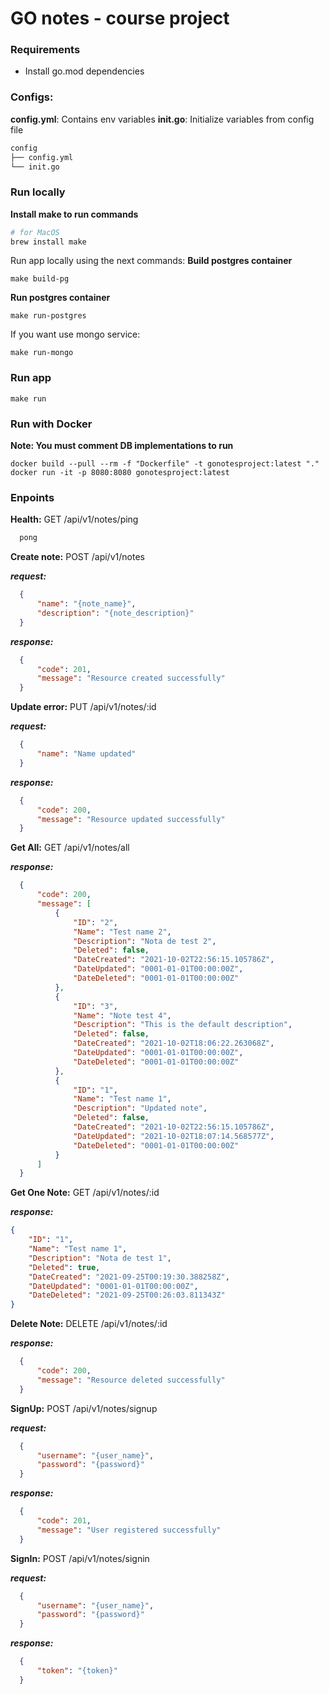 # GO notes - course project

### Requirements
* Install go.mod dependencies

### Configs:
**config.yml**: Contains env variables
**init.go**: Initialize variables from config file
```txt
config
├── config.yml
└── init.go
```
### Run locally
**Install make to run commands**
```sh
# for MacOS
brew install make
```

Run app locally using the next commands:
**Build postgres container**
```
make build-pg
```
**Run postgres container**
```
make run-postgres
```
If you want use mongo service:
```
make run-mongo
```
### Run app
```
make run
```

### Run with Docker
**Note: You must comment DB implementations to run**
```
docker build --pull --rm -f "Dockerfile" -t gonotesproject:latest "."
docker run -it -p 8080:8080 gonotesproject:latest
```
### Enpoints

**Health:**
GET /api/v1/notes/ping

```txt
  pong
```

**Create note:**
POST /api/v1/notes

***request:***
```json
  {
      "name": "{note_name}",
      "description": "{note_description}"
  }
```
***response:***
```json
  {
      "code": 201,
      "message": "Resource created successfully"
  }
```

**Update error:**
PUT /api/v1/notes/:id

***request:***
```json
  {
      "name": "Name updated"
  }
```
***response:***
```json
  {
      "code": 200,
      "message": "Resource updated successfully"
  }
```

**Get All:**
GET /api/v1/notes/all

***response:***
```json
  {
      "code": 200,
      "message": [
          {
              "ID": "2",
              "Name": "Test name 2",
              "Description": "Nota de test 2",
              "Deleted": false,
              "DateCreated": "2021-10-02T22:56:15.105786Z",
              "DateUpdated": "0001-01-01T00:00:00Z",
              "DateDeleted": "0001-01-01T00:00:00Z"
          },
          {
              "ID": "3",
              "Name": "Note test 4",
              "Description": "This is the default description",
              "Deleted": false,
              "DateCreated": "2021-10-02T18:06:22.263068Z",
              "DateUpdated": "0001-01-01T00:00:00Z",
              "DateDeleted": "0001-01-01T00:00:00Z"
          },
          {
              "ID": "1",
              "Name": "Test name 1",
              "Description": "Updated note",
              "Deleted": false,
              "DateCreated": "2021-10-02T22:56:15.105786Z",
              "DateUpdated": "2021-10-02T18:07:14.568577Z",
              "DateDeleted": "0001-01-01T00:00:00Z"
          }
      ]
  }
```

**Get One Note:**
GET /api/v1/notes/:id

***response:***
```json
{
    "ID": "1",
    "Name": "Test name 1",
    "Description": "Nota de test 1",
    "Deleted": true,
    "DateCreated": "2021-09-25T00:19:30.388258Z",
    "DateUpdated": "0001-01-01T00:00:00Z",
    "DateDeleted": "2021-09-25T00:26:03.811343Z"
}
```

**Delete Note:**
DELETE /api/v1/notes/:id

***response:***
```json
  {
      "code": 200,
      "message": "Resource deleted successfully"
  }
```

**SignUp:**
POST /api/v1/notes/signup

***request:***
```json
  {
      "username": "{user_name}",
      "password": "{password}"
  }
```
***response:***
```json
  {
      "code": 201,
      "message": "User registered successfully"
  }
```

**SignIn:**
POST /api/v1/notes/signin

***request:***
```json
  {
      "username": "{user_name}",
      "password": "{password}"
  }
```
***response:***
```json
  {
      "token": "{token}"
  }
```